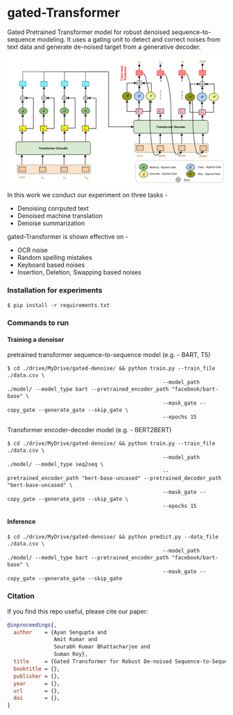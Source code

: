 # gated-Transformer
Gated Pretrained Transformer model for robust denoised sequence-to-sequence modeling. It uses a gating unit to detect and correct noises from text data and generate de-noised target from a generative decoder.

![gated-Transformer](https://github.com/victor7246/gated-Transformer/blob/main/static/model_architecture.png)

In this work we conduct our experiment on three tasks - 

* Denoising corrputed text
* Denoised machine translation 
* Denoise summarization

gated-Transformer is shown effective on - 

* OCR noise
* Random spelling mistakes
* Keyboard based noises
* Insertion, Deletion, Swapping based noises

### Installation for experiments

	$ pip install -r requirements.txt

### Commands to run

#### Training a denoiser

pretrained transformer sequence-to-sequence model (e.g. - BART, T5)

	$ cd ./drive/MyDrive/gated-denoise/ && python train.py --train_file ./data.csv \
                                                      --model_path ./model/ --model_type bart --pretrained_encoder_path "facebook/bart-base" \
                                                      --mask_gate --copy_gate --generate_gate --skip_gate \
                                                      --epochs 15

Transformer encoder-decoder model (e.g. - BERT2BERT)

	$ cd ./drive/MyDrive/gated-denoise/ && python train.py --train_file ./data.csv \
                                                      --model_path ./model/ --model_type seq2seq \
                                                      --pretrained_encoder_path "bert-base-uncased" --pretrained_decoder_path "bert-base-uncased" \
                                                      --mask_gate --copy_gate --generate_gate --skip_gate \
                                                      --epochs 15

#### Inference

	$ cd ./drive/MyDrive/gated-denoise/ && python predict.py --data_file ./data.csv \
                                                      --model_path ./model/ --model_type bart --pretrained_encoder_path "facebook/bart-base" \
                                                      --mask_gate --copy_gate --generate_gate --skip_gate 

### Citation
If you find this repo useful, please cite our paper:
```BibTex
@inproceedings{,
  author    = {Ayan Sengupta and
               Amit Kumar and
               Sourabh Kumar Bhattacharjee and
               Suman Roy},
  title     = {Gated Transformer for Robust De-noised Sequence-to-Sequence Modelling},
  booktitle = {},
  publisher = {},
  year      = {},
  url       = {},
  doi       = {},
}
